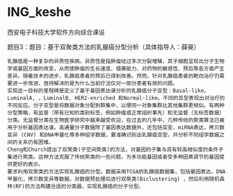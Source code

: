 # ING_keshe
西安电子科技大学软件方向综合课设

  题目3：题目：基于双聚类方法的乳腺癌分型分析（具体指导人：薛昊）
  
    乳腺癌是一种复杂的异质性疾病。异质性是指肿瘤经过多次分裂增殖，其子细胞呈现出分子生物学或基因方面的改变，从而使肿瘤的生长速度、侵袭能力、对药物的敏感性、预后等各方面产生差异。随着技术的进步，乳腺癌患者的预后已得到改善。然而，针对乳腺癌患者的靶向治疗仍需要进一步改进，亟待解决的是为什么当前疗法仅对一部分患者有效的问题。
    实现这一目标的里程碑是定义了基于基因表达谱分析的乳腺癌分子亚型：Basal-like，LuminalA, ，LuminalB, HER2-enriched 和Normal-like。不同的亚型表现出对治疗的不同反应。分子亚型是将数据对象分配到群集中，以便同一对象集群比其他集群更相似。有两种分型策略，有监督（带有已知的类别标签，例如肿瘤或正常组织事先）和无监督（无标签数据）分类。无监督分类在生物医学研究中越来越受欢迎，在过去的几年中，几种传统的聚类算法已被用于分析基因表达谱。高通量分子数据除了基因表达数据外，还包括突变，miRNA表达，拷贝数变异 (CNV) 和DNA甲基化等多种组学数据，要准确识别出乳腺癌亚型，并分析不同组学数据之间的关系仍有困难。
    Cheng和Church提出了双聚类(子空间聚类)的方法，对基因的子集与具有较高相似度的条件子集进行聚类。这种方法克服了传统聚类的一些问题，为多功能基因或者受多种因素调节的基因提供更好的表示。
    要求利用双聚类的方法实现乳腺癌的分型。数据采用TCGA的乳腺癌数据集，包括基因表达，DNA甲基化，拷贝数变异等数据。对数据预处理后进行双聚类(Biclustering) ，然后利用随机森林(RF)的方法构建合适的分类器，实现乳腺癌的分子分型。
